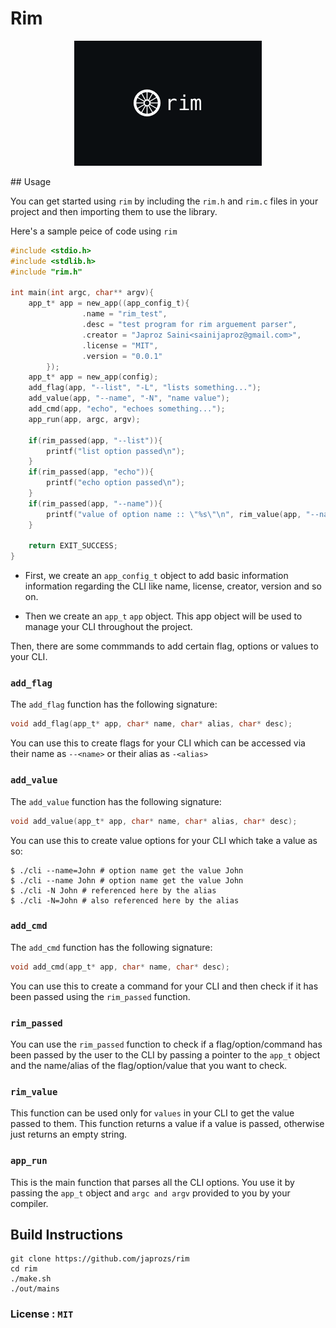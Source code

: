 # Rim

<p align="center">
<img src="assets/rim.png">
<p>
## Usage

You can get started using `rim` by including the `rim.h` and `rim.c` files in your project and then importing them to use the library.

Here's a sample peice of code using `rim`

```c
#include <stdio.h>
#include <stdlib.h>
#include "rim.h"

int main(int argc, char** argv){
	app_t* app = new_app((app_config_t){
                .name = "rim_test",
                .desc = "test program for rim arguement parser",
                .creator = "Japroz Saini<sainijaproz@gmail.com>",
                .license = "MIT",
                .version = "0.0.1"
        });
	app_t* app = new_app(config);
	add_flag(app, "--list", "-L", "lists something...");
	add_value(app, "--name", "-N", "name value");
	add_cmd(app, "echo", "echoes something...");
	app_run(app, argc, argv);

	if(rim_passed(app, "--list")){
		printf("list option passed\n");
	}
	if(rim_passed(app, "echo")){
		printf("echo option passed\n");
	}
	if(rim_passed(app, "--name")){
		printf("value of option name :: \"%s\"\n", rim_value(app, "--name"));
	}

	return EXIT_SUCCESS;
}
```

-   First, we create an `app_config_t` object to add basic information information regarding the CLI like name, license, creator, version and so on.

-   Then we create an `app_t` `app` object. This app object will be used to manage your CLI throughout the project.

Then, there are some commmands to add certain flag, options or values to your CLI.

### `add_flag`

The `add_flag` function has the following signature:

```c
void add_flag(app_t* app, char* name, char* alias, char* desc);
```

You can use this to create flags for your CLI which can be accessed via their name as `--<name>` or their alias as `-<alias>`

### `add_value`

The `add_value` function has the following signature:

```c
void add_value(app_t* app, char* name, char* alias, char* desc);
```

You can use this to create value options for your CLI which take a value as so:

```
$ ./cli --name=John # option name get the value John
$ ./cli --name John # option name get the value John
$ ./cli -N John # referenced here by the alias
$ ./cli -N=John # also referenced here by the alias
```

### `add_cmd`

The `add_cmd` function has the following signature:

```c
void add_cmd(app_t* app, char* name, char* desc);
```

You can use this to create a command for your CLI and then check if it has been passed using the `rim_passed` function.

### `rim_passed`

You can use the `rim_passed` function to check if a flag/option/command has been passed by the user to the CLI by passing a pointer to the `app_t` object and the name/alias of the flag/option/value that you want to check.

### `rim_value`

This function can be used only for `values` in your CLI to get the value passed to them. This function returns a value if a value is passed, otherwise just returns an empty string.

### `app_run`

This is the main function that parses all the CLI options. You use it by passing the `app_t` object and `argc and argv` provided to you by your compiler.

## Build Instructions

```shell
git clone https://github.com/japrozs/rim
cd rim
./make.sh
./out/mains
```

### License : `MIT`
